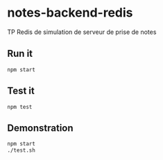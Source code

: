 # notes-backend-redis

TP Redis de simulation de serveur de prise de notes

## Run it

`npm start`

## Test it

`npm test`

## Demonstration

```bash
npm start
./test.sh
```